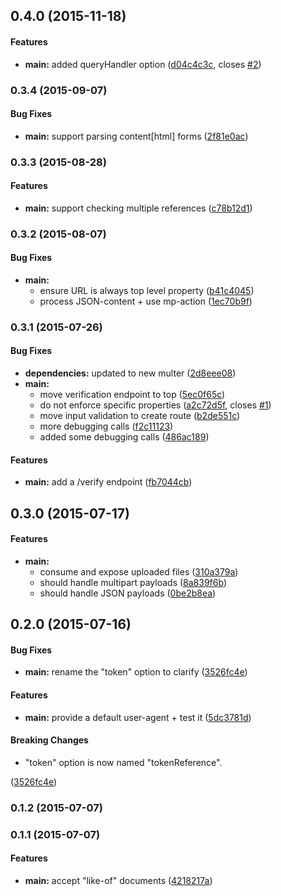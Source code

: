 ## 0.4.0 (2015-11-18)


#### Features

* **main:** added queryHandler option ([d04c4c3c](https://github.com/voxpelli/node-micropub-express/commit/d04c4c3c3ed4b0860eb3e88da78ad9ce97e31ede), closes [#2](https://github.com/voxpelli/node-micropub-express/issues/2))


### 0.3.4 (2015-09-07)


#### Bug Fixes

* **main:** support parsing content[html] forms ([2f81e0ac](https://github.com/voxpelli/node-micropub-express/commit/2f81e0ac1e210d7373c9bf93c6c37390a91bb927))


### 0.3.3 (2015-08-28)


#### Features

* **main:** support checking multiple references ([c78b12d1](https://github.com/voxpelli/node-micropub-express/commit/c78b12d1db5b881f522e14df432a50229029f512))


### 0.3.2 (2015-08-07)


#### Bug Fixes

* **main:**
  * ensure URL is always top level property ([b41c4045](https://github.com/voxpelli/node-micropub-express/commit/b41c4045387d9caf5429d3c86b858125f54f3b32))
  * process JSON-content + use mp-action ([1ec70b9f](https://github.com/voxpelli/node-micropub-express/commit/1ec70b9fb357ec515b50d0da84d5e4aaf1cd6ff7))


### 0.3.1 (2015-07-26)


#### Bug Fixes

* **dependencies:** updated to new multer ([2d8eee08](https://github.com/voxpelli/node-micropub-express/commit/2d8eee08473ecb784510c9f4ddc49ce1605f371b))
* **main:**
  * move verification endpoint to top ([5ec0f65c](https://github.com/voxpelli/node-micropub-express/commit/5ec0f65cf479d668977997ea559639026e89b1ff))
  * do not enforce specific properties ([a2c72d5f](https://github.com/voxpelli/node-micropub-express/commit/a2c72d5f97c98ddb1925ca3c51ee91c134178807), closes [#1](https://github.com/voxpelli/node-micropub-express/issues/1))
  * move input validation to create route ([b2de551c](https://github.com/voxpelli/node-micropub-express/commit/b2de551c9d96297ae2a92d1d8b174150b2877d9d))
  * more debugging calls ([f2c11123](https://github.com/voxpelli/node-micropub-express/commit/f2c11123a8f72ab5458e3b7921896947728c434a))
  * added some debugging calls ([486ac189](https://github.com/voxpelli/node-micropub-express/commit/486ac189673c0b8f366be32313bf4ad621d2cef5))


#### Features

* **main:** add a /verify endpoint ([fb7044cb](https://github.com/voxpelli/node-micropub-express/commit/fb7044cb75bd681530fa0214949d0689cdbabe65))


## 0.3.0 (2015-07-17)


#### Features

* **main:**
  * consume and expose uploaded files ([310a379a](https://github.com/voxpelli/node-micropub-express/commit/310a379a0a2bc491b55f7e307ba6c8b8ba21c910))
  * should handle multipart payloads ([8a839f6b](https://github.com/voxpelli/node-micropub-express/commit/8a839f6b23f829a3913fec08e5220fd859ff8648))
  * should handle JSON payloads ([0be2b8ea](https://github.com/voxpelli/node-micropub-express/commit/0be2b8eab769c44e75c2465b6005c6407d775b60))


## 0.2.0 (2015-07-16)


#### Bug Fixes

* **main:** rename the "token" option to clarify ([3526fc4e](https://github.com/voxpelli/node-micropub-express/commit/3526fc4eef8db98813af90ba09738488e326b397))


#### Features

* **main:** provide a default user-agent + test it ([5dc3781d](https://github.com/voxpelli/node-micropub-express/commit/5dc3781df12e8b40b0779000bda1c4a3d60ac348))


#### Breaking Changes

* "token" option is now named "tokenReference".

 ([3526fc4e](https://github.com/voxpelli/node-micropub-express/commit/3526fc4eef8db98813af90ba09738488e326b397))


### 0.1.2 (2015-07-07)


### 0.1.1 (2015-07-07)


#### Features

* **main:** accept "like-of" documents ([4218217a](https://github.com/bloglovin/node-micropub-express/commit/4218217a9576c281d5eef3055dc9a85a9a16b9e0))

